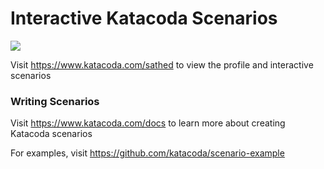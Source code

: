# Interactive Katacoda Scenarios

[![](http://shields.katacoda.com/katacoda/sathed/count.svg)](https://www.katacoda.com/sathed "Get your profile on Katacoda.com")

Visit https://www.katacoda.com/sathed to view the profile and interactive scenarios

### Writing Scenarios
Visit https://www.katacoda.com/docs to learn more about creating Katacoda scenarios

For examples, visit https://github.com/katacoda/scenario-example
